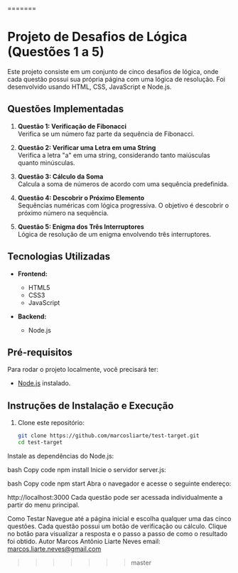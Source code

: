 
=======
# Projeto de Desafios de Lógica (Questões 1 a 5)

Este projeto consiste em um conjunto de cinco desafios de lógica, onde cada questão possui sua própria página com uma lógica de resolução. Foi desenvolvido usando HTML, CSS, JavaScript e Node.js.

## Questões Implementadas

1. **Questão 1: Verificação de Fibonacci**  
   Verifica se um número faz parte da sequência de Fibonacci.

2. **Questão 2: Verificar uma Letra em uma String**  
   Verifica a letra "a" em uma string, considerando tanto maiúsculas quanto minúsculas.

3. **Questão 3: Cálculo da Soma**  
   Calcula a soma de números de acordo com uma sequência predefinida.

4. **Questão 4: Descobrir o Próximo Elemento**  
   Sequências numéricas com lógica progressiva. O objetivo é descobrir o próximo número na sequência.

5. **Questão 5: Enigma dos Três Interruptores**  
   Lógica de resolução de um enigma envolvendo três interruptores.

## Tecnologias Utilizadas

- **Frontend:**
  - HTML5
  - CSS3
  - JavaScript

- **Backend:**
  - Node.js

## Pré-requisitos

Para rodar o projeto localmente, você precisará ter:

- [Node.js](https://nodejs.org/) instalado.

## Instruções de Instalação e Execução

1. Clone este repositório:
   ```bash
   git clone https://github.com/marcosliarte/test-target.git
   cd test-target
Instale as dependências do Node.js:

bash
Copy code
npm install
Inicie o servidor server.js:

bash
Copy code
npm start
Abra o navegador e acesse o seguinte endereço:

http://localhost:3000
Cada questão pode ser acessada individualmente a partir do menu principal.

Como Testar
Navegue até a página inicial e escolha qualquer uma das cinco questões.
Cada questão possui um botão de verificação ou cálculo.
Clique no botão para visualizar a resposta e o passo a passo de como o resultado foi obtido.
Autor
Marcos Antônio Liarte Neves
email: marcos.liarte.neves@gmail.com
>>>>>>> master
